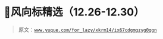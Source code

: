# 🐸风向标精选（12.26-12.30）

> 原文：[`www.yuque.com/for_lazy/xkrm14/ix67cdgmgzyg0qgn`](https://www.yuque.com/for_lazy/xkrm14/ix67cdgmgzyg0qgn)

